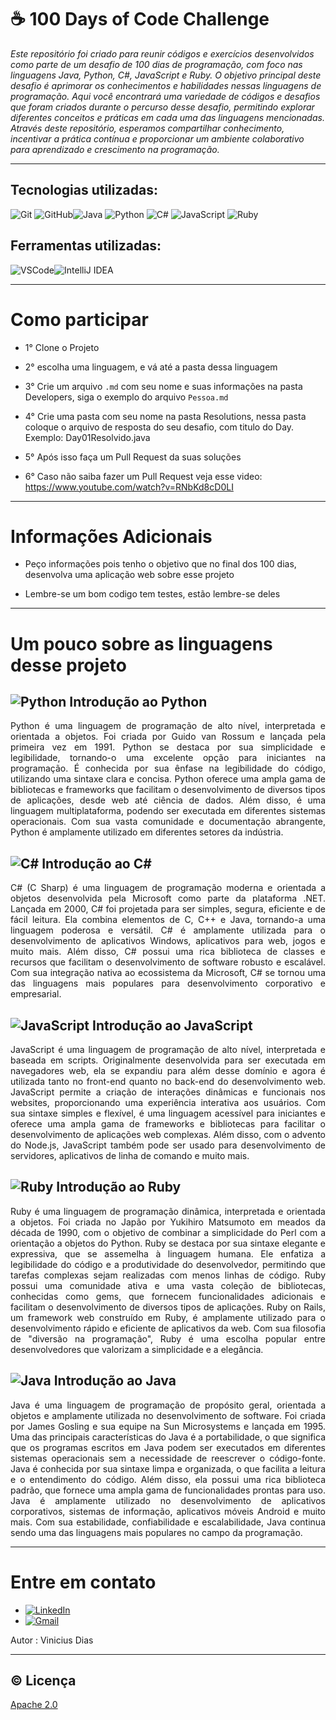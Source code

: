 # ☕ 100 Days of Code Challenge 

*Este repositório foi criado para reunir códigos e exercícios desenvolvidos como parte de um desafio de 100 dias de programação, com foco nas linguagens Java, Python, C#, JavaScript e Ruby. O objetivo principal deste desafio é aprimorar os conhecimentos e habilidades nessas linguagens de programação. Aqui você encontrará uma variedade de códigos e desafios que foram criados durante o percurso desse desafio, permitindo explorar diferentes conceitos e práticas em cada uma das linguagens mencionadas. Através deste repositório, esperamos compartilhar conhecimento, incentivar a prática contínua e proporcionar um ambiente colaborativo para aprendizado e crescimento na programação.*

---













## Tecnologias utilizadas:

<img src="https://img.icons8.com/color/48/000000/git.png" alt="Git">  <img src="https://img.icons8.com/material-rounded/48/000000/github.png" alt="GitHub"><img src="https://img.icons8.com/color/48/000000/java-coffee-cup-logo--v1.png" alt="Java"> <img src="https://img.icons8.com/color/48/000000/python.png" alt="Python"> <img src="https://img.icons8.com/color/48/000000/c-sharp-logo.png" alt="C#"> <img src="https://img.icons8.com/color/48/000000/javascript.png" alt="JavaScript"> <img src="https://img.icons8.com/color/48/000000/ruby-programming-language.png" alt="Ruby">







## Ferramentas utilizadas:
<img src="https://img.icons8.com/fluent/48/000000/visual-studio-code-2019.png" alt="VSCode"><img src="https://img.icons8.com/color/48/000000/intellij-idea.png" alt="IntelliJ IDEA">



---
# Como participar 
- 1° Clone o Projeto


- 2° escolha uma linguagem, e vá até a pasta dessa linguagem


- 3° Crie um arquivo `.md` com seu nome e suas informações na pasta Developers, siga o exemplo do arquivo `Pessoa.md` 



- 4° Crie uma pasta com seu nome na pasta Resolutions, nessa pasta coloque o arquivo de resposta do seu desafio, com titulo do Day.    Exemplo: Day01Resolvido.java


- 5° Após isso faça um Pull Request da suas soluções 


- 6° Caso não saiba fazer um Pull Request veja esse video: https://www.youtube.com/watch?v=RNbKd8cD0LI


---
# Informações Adicionais

- Peço informações pois tenho o objetivo que no final dos 100 dias, desenvolva uma aplicação web sobre esse projeto


- Lembre-se um bom codigo tem testes, estão lembre-se deles

---
# Um pouco sobre as linguagens desse projeto 

## ![Python](https://img.icons8.com/color/32/000000/python.png) Introdução ao Python
<p align="justify"> 
Python é uma linguagem de programação de alto nível, interpretada e orientada a objetos. Foi criada por Guido van Rossum e lançada pela primeira vez em 1991. Python se destaca por sua simplicidade e legibilidade, tornando-o uma excelente opção para iniciantes na programação. É conhecida por sua ênfase na legibilidade do código, utilizando uma sintaxe clara e concisa. Python oferece uma ampla gama de bibliotecas e frameworks que facilitam o desenvolvimento de diversos tipos de aplicações, desde web até ciência de dados. Além disso, é uma linguagem multiplataforma, podendo ser executada em diferentes sistemas operacionais. Com sua vasta comunidade e documentação abrangente, Python é amplamente utilizado em diferentes setores da indústria.
</p>  

## ![C#](https://img.icons8.com/color/32/000000/c-sharp-logo.png) Introdução ao C#
<p align="justify"> 
C# (C Sharp) é uma linguagem de programação moderna e orientada a objetos desenvolvida pela Microsoft como parte da plataforma .NET. Lançada em 2000, C# foi projetada para ser simples, segura, eficiente e de fácil leitura. Ela combina elementos de C, C++ e Java, tornando-a uma linguagem poderosa e versátil. C# é amplamente utilizada para o desenvolvimento de aplicativos Windows, aplicativos para web, jogos e muito mais. Além disso, C# possui uma rica biblioteca de classes e recursos que facilitam o desenvolvimento de software robusto e escalável. Com sua integração nativa ao ecossistema da Microsoft, C# se tornou uma das linguagens mais populares para desenvolvimento corporativo e empresarial.
</p>  

## ![JavaScript](https://img.icons8.com/color/32/000000/javascript.png) Introdução ao JavaScript 
<p align="justify"> 
JavaScript é uma linguagem de programação de alto nível, interpretada e baseada em scripts. Originalmente desenvolvida para ser executada em navegadores web, ela se expandiu para além desse domínio e agora é utilizada tanto no front-end quanto no back-end do desenvolvimento web. JavaScript permite a criação de interações dinâmicas e funcionais nos websites, proporcionando uma experiência interativa aos usuários. Com sua sintaxe simples e flexível, é uma linguagem acessível para iniciantes e oferece uma ampla gama de frameworks e bibliotecas para facilitar o desenvolvimento de aplicações web complexas. Além disso, com o advento do Node.js, JavaScript também pode ser usado para desenvolvimento de servidores, aplicativos de linha de comando e muito mais.
</p>  

## <img src="https://img.icons8.com/color/32/000000/ruby-programming-language.png" alt="Ruby"> Introdução ao Ruby
<p align="justify"> 
Ruby é uma linguagem de programação dinâmica, interpretada e orientada a objetos. Foi criada no Japão por Yukihiro Matsumoto em meados da década de 1990, com o objetivo de combinar a simplicidade do Perl com a orientação a objetos do Python. Ruby se destaca por sua sintaxe elegante e expressiva, que se assemelha à linguagem humana. Ele enfatiza a legibilidade do código e a produtividade do desenvolvedor, permitindo que tarefas complexas sejam realizadas com menos linhas de código. Ruby possui uma comunidade ativa e uma vasta coleção de bibliotecas, conhecidas como gems, que fornecem funcionalidades adicionais e facilitam o desenvolvimento de diversos tipos de aplicações. Ruby on Rails, um framework web construído em Ruby, é amplamente utilizado para o desenvolvimento rápido e eficiente de aplicativos da web. Com sua filosofia de "diversão na programação", Ruby é uma escolha popular entre desenvolvedores que valorizam a simplicidade e a elegância.
</p>  

## ![Java](https://img.icons8.com/color/32/000000/java-coffee-cup-logo--v1.png) Introdução ao Java
<p align="justify"> 
Java é uma linguagem de programação de propósito geral, orientada a objetos e amplamente utilizada no desenvolvimento de software. Foi criada por James Gosling e sua equipe na Sun Microsystems e lançada em 1995. Uma das principais características do Java é a portabilidade, o que significa que os programas escritos em Java podem ser executados em diferentes sistemas operacionais sem a necessidade de reescrever o código-fonte. Java é conhecida por sua sintaxe limpa e organizada, o que facilita a leitura e o entendimento do código. Além disso, ela possui uma rica biblioteca padrão, que fornece uma ampla gama de funcionalidades prontas para uso. Java é amplamente utilizado no desenvolvimento de aplicativos corporativos, sistemas de informação, aplicativos móveis Android e muito mais. Com sua estabilidade, confiabilidade e escalabilidade, Java continua sendo uma das linguagens mais populares no campo da programação.
</p>

---

# Entre em contato

- [![LinkedIn](https://img.shields.io/badge/-LinkedIn-blue?style=flat-square&logo=Linkedin&logoColor=white&link=https://www.linkedin.com/in/pedro-vinicius-8472351b7/)](https://www.linkedin.com/in/pedro-vinicius-8472351b7/)
- <a href="mailto:pedrorochadias1001@gmail.com">
  <img src="https://img.shields.io/badge/-Gmail-D14836?style=flat-square&logo=Gmail&logoColor=white" alt="Gmail">
  </a>

 Autor : Vinicius Dias

---

## ©️ Licença

[Apache 2.0](https://choosealicense.com/licenses/apache-2.0/)  

